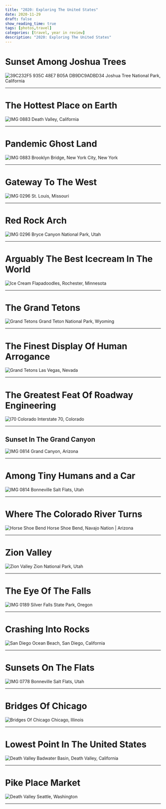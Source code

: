 ```yaml
---
title: "2020: Exploring The United States"
date: 2020-11-29
draft: false
show_reading_time: true
tags: [photos,travel]
categories: [travel, year in review]
description: "2020: Exploring The United States"
---
```

  

# Sunset Among Joshua Trees
![39C232F5 935C 48E7 B05A DB9DC9ADBD34](/img/cross-country/39C232F5-935C-48E7-B05A-DB9DC9ADBD34.jpg)
Joshua Tree National Park, California
*****
# The Hottest Place on Earth
![IMG 0883](/img/cross-country/death-valley.jpg)
Death Valley, California
*****
# Pandemic Ghost Land
![IMG 0883](/img/cross-country/bk-bridge.jpg)
Brooklyn Bridge, New York City, New York
*****
# Gateway To The West
![IMG 0296](/img/cross-country/st-louis-arch.jpg)
St. Louis, Missouri
*****
# Red Rock Arch
![IMG 0296](/img/cross-country/red-rock.jpg)
Bryce Canyon National Park, Utah
*****
# Arguably The Best Icecream In The World
![Ice Cream](/img/cross-country/flapadoodles.jpg)
Flapadoodles, Rochester, Minnesota
*****
# The Grand Tetons
![Grand Tetons](/img/cross-country/grand-teton.jpg)
Grand Teton National Park, Wyoming
*****
# The Finest Display Of Human Arrogance
![Grand Tetons](/img/cross-country/vegas.jpg)
Las Vegas, Nevada
*****
# The Greatest Feat Of Roadway Engineering
![I70 Colorado](/img/cross-country/i70-colorado.jpg)
Interstate 70, Colorado
*****
## Sunset In The Grand Canyon
![IMG 0814](/img/cross-country/grandcanyon.jpg)
Grand Canyon, Arizona
*****
# Among Tiny Humans and a Car
![IMG 0814](/img/cross-country/IMG_0814.png)
Bonneville Salt Flats, Utah
*****
# Where The Colorado River Turns
![Horse Shoe Bend](/img/cross-country/horse-shoe-bend.jpg)
Horse Shoe Bend, Navajo Nation | Arizona
*****
# Zion Valley
![Zion Valley](/img/cross-country/58A04E7C-68D6-440F-8769-3BA4BD43C7FA.jpg)
Zion National Park, Utah
*****
# The Eye Of The Falls
![IMG 0189](/img/cross-country/IMG_0189.jpg)
Silver Falls State Park, Oregon
*****
# Crashing Into Rocks
![San Diego](/img/cross-country/san-diego.jpg)
Ocean Beach, San Diego, California
*****
# Sunsets On The Flats
![IMG 0778](/img/cross-country/IMG_0778.jpg)
Bonneville Salt Flats, Utah
*****
# Bridges Of Chicago
![Bridges Of Chicago](/img/cross-country/chicago-bridges.jpg)
Chicago, Illinois
*****
# Lowest Point In The United States
![Death Valley](/img/cross-country/death-valley-2.jpg)
Badwater Basin, Death Valley, California
*****
# Pike Place Market
![Death Valley](/img/cross-country/pike-place.jpg)
Seattle, Washington
*****
